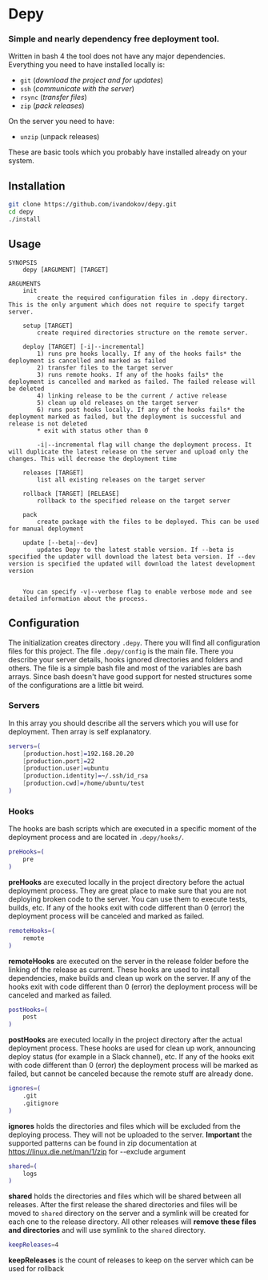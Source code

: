 # Depy
### Simple and nearly dependency free deployment tool.  
Written in bash 4 the tool does not have any major dependencies. Everything you need to have installed locally is:
 * `git` (*download the project and for updates*)
 * `ssh` (*communicate with the server*)
 * `rsync` (*transfer files*)
 * `zip` (*pack releases*)

On the server you need to have:
* `unzip` (unpack releases)

These are basic tools which you probably have installed already on your system.

## Installation
 ```bash
git clone https://github.com/ivandokov/depy.git
cd depy
./install
```

## Usage
```
SYNOPSIS
    depy [ARGUMENT] [TARGET]

ARGUMENTS
    init
        create the required configuration files in .depy directory. This is the only argument which does not require to specify target server.

    setup [TARGET]
        create required directories structure on the remote server.

    deploy [TARGET] [-i|--incremental]
        1) runs pre hooks locally. If any of the hooks fails* the deployment is cancelled and marked as failed
        2) transfer files to the target server
        3) runs remote hooks. If any of the hooks fails* the deployment is cancelled and marked as failed. The failed release will be deleted
        4) linking release to be the current / active release
        5) clean up old releases on the target server
        6) runs post hooks locally. If any of the hooks fails* the deployment marked as failed, but the deployment is successful and release is not deleted
        * exit with status other than 0
        
        -i|--incremental flag will change the deployment process. It will duplicate the latest release on the server and upload only the changes. This will decrease the deployment time
        
    releases [TARGET]
        list all existing releases on the target server

    rollback [TARGET] [RELEASE]
        rollback to the specified release on the target server

    pack
        create package with the files to be deployed. This can be used for manual deployment
    
    update [--beta|--dev]
        updates Depy to the latest stable version. If --beta is specified the updater will download the latest beta version. If --dev version is specified the updated will download the latest development version
        
    
    You can specify -v|--verbose flag to enable verbose mode and see detailed information about the process. 
```

## Configuration
The initialization creates directory `.depy`. There you will find all configuration files for this project.
The file `.depy/config` is the main file. There you describe your server details, hooks ignored directories and folders and others.
The file is a simple bash file and most of the variables are bash arrays. Since bash doesn't have good support for nested structures some of the configurations are a little bit weird.

### Servers
In this array you should describe all the servers which you will use for deployment. Then array is self explanatory.
```bash
servers=(
    [production.host]=192.168.20.20
    [production.port]=22
    [production.user]=ubuntu
    [production.identity]=~/.ssh/id_rsa
    [production.cwd]=/home/ubuntu/test
)
```

### Hooks
The hooks are bash scripts which are executed in a specific moment of the deployment process and are located in `.depy/hooks/`.  
```bash 
preHooks=(
    pre
)
```
**preHooks** are executed locally in the project directory before the actual deployment process. They are great place to make sure that you are not deploying broken code to the server. You can use them to execute tests, builds, etc.
If any of the hooks exit with code different than 0 (error) the deployment process will be canceled and marked as failed.  

```bash
remoteHooks=(
    remote
)
```
**remoteHooks** are executed on the server in the release folder before the linking of the release as current. These hooks are used to install dependencies, make builds and clean up work on the server. If any of the hooks exit with code different than 0 (error) the deployment process will be canceled and marked as failed.  

```bash
postHooks=(
    post
)
```
**postHooks** are executed locally in the project directory after the actual deployment process. These hooks are used for clean up work, announcing deploy status (for example in a Slack channel), etc. If any of the hooks exit with code different than 0 (error) the deployment process will be marked as failed, but cannot be canceled because the remote stuff are already done.

```bash
ignores=(
    .git
    .gitignore
)
```
**ignores** holds the directories and files which will be excluded from the deploying process. They will not be uploaded to the server. **Important** the supported patterns can be found in zip documentation at https://linux.die.net/man/1/zip for --exclude argument

```bash
shared=(
    logs
)
```
**shared** holds the directories and files which will be shared between all releases. After the first release the shared directories and files will be moved to `shared` directory on the server and a symlink will be created for each one to the release directory. All other releases will **remove these files and directories** and will use symlink to the `shared` directory.

```bash
keepReleases=4
```
**keepReleases** is the count of releases to keep on the server which can be used for rollback
